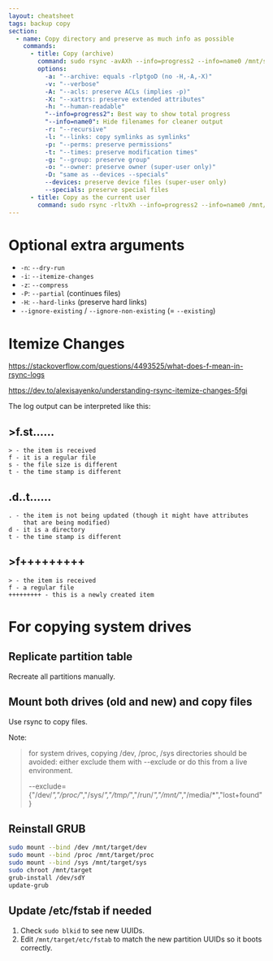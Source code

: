```yaml
---
layout: cheatsheet
tags: backup copy
section:
  - name: Copy directory and preserve as much info as possible
    commands:
      - title: Copy (archive)
        command: sudo rsync -avAXh --info=progress2 --info=name0 /mnt/source/ /mnt/target/
        options:
          -a: "--archive: equals -rlptgoD (no -H,-A,-X)"
          -v: "--verbose"
          -A: "--acls: preserve ACLs (implies -p)"
          -X: "--xattrs: preserve extended attributes"
          -h: "--human-readable"
          "--info=progress2": Best way to show total progress
          "--info=name0": Hide filenames for cleaner output
          -r: "--recursive"
          -l: "--links: copy symlinks as symlinks"
          -p: "--perms: preserve permissions"
          -t: "--times: preserve modification times"
          -g: "--group: preserve group"
          -o: "--owner: preserve owner (super-user only)"
          -D: "same as --devices --specials"
          --devices: preserve device files (super-user only)
          --specials: preserve special files
      - title: Copy as the current user
        command: sudo rsync -rltvXh --info=progress2 --info=name0 /mnt/source/ /mnt/target/
---
```


# Optional extra arguments

- `-n`: `--dry-run`
- `-i`: `--itemize-changes`
- `-z`: `--compress`
- `-P`: `--partial` (continues files)
- `-H`: `--hard-links` (preserve hard links)
- `--ignore-existing` / `--ignore-non-existing` (= `--existing`)

# Itemize Changes

<https://stackoverflow.com/questions/4493525/what-does-f-mean-in-rsync-logs>

<https://dev.to/alexisayenko/understanding-rsync-itemize-changes-5fgi>

The log output can be interpreted like this:

## >f.st......

```
> - the item is received
f - it is a regular file
s - the file size is different
t - the time stamp is different
```

## .d..t......

```
. - the item is not being updated (though it might have attributes
    that are being modified)
d - it is a directory
t - the time stamp is different
```

## >f+++++++++

```
> - the item is received
f - a regular file
+++++++++ - this is a newly created item
```

# For copying system drives

## Replicate partition table

Recreate all partitions manually.

## Mount both drives (old and new) and copy files

Use rsync to copy files.

Note:

> for system drives, copying /dev, /proc, /sys directories should be avoided:
> either exclude them with --exclude or do this from a live environment.
>
> --exclude={"/dev/*","/proc/*","/sys/*","/tmp/*","/run/*","/mnt/*","/media/*","lost+found"}

## Reinstall GRUB

```bash
sudo mount --bind /dev /mnt/target/dev
sudo mount --bind /proc /mnt/target/proc
sudo mount --bind /sys /mnt/target/sys
sudo chroot /mnt/target
grub-install /dev/sdY
update-grub
```

## Update /etc/fstab if needed

1. Check `sudo blkid` to see new UUIDs.
2. Edit `/mnt/target/etc/fstab` to match the new partition UUIDs so it boots correctly.
